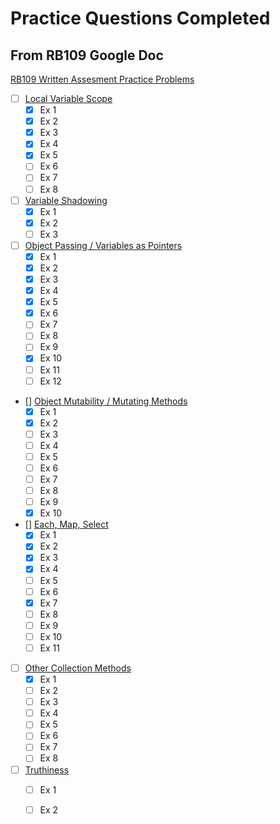 # Practice Questions Completed

## From RB109 Google Doc

[RB109 Written Assesment Practice Problems](https://docs.google.com/document/d/16XteFXEm3lFbcavrXDZs45rNEc1iBxSYC8e4pLhT0Rw/edit#)

- [ ] [Local Variable Scope](./questions_109.md#local-variable-scope)
  - [x] Ex 1
  - [x] Ex 2
  - [x] Ex 3
  - [x] Ex 4
  - [x] Ex 5
  - [ ] Ex 6
  - [ ] Ex 7
  - [ ] Ex 8
- [ ] [Variable Shadowing](./questions_109.md#variable-shadowing)
  - [x] Ex 1
  - [x] Ex 2
  - [ ] Ex 3
- [ ] [Object Passing / Variables as Pointers](./questions_109.md#object-passing--variables-as-pointers)
  - [x] Ex 1
  - [x] Ex 2
  - [x] Ex 3
  - [x] Ex 4
  - [x] Ex 5
  - [x] Ex 6
  - [ ] Ex 7
  - [ ] Ex 8
  - [ ] Ex 9
  - [x] Ex 10
  - [ ] Ex 11
  - [ ] Ex 12
- [] [Object Mutability / Mutating Methods](./questions_109.md#object-mutability--mutating-methods)
  - [x] Ex 1
  - [x] Ex 2
  - [ ] Ex 3
  - [ ] Ex 4
  - [ ] Ex 5
  - [ ] Ex 6
  - [ ] Ex 7
  - [ ] Ex 8
  - [ ] Ex 9
  - [x] Ex 10
- [] [Each, Map, Select](./questions_109.md#each-map-and-select)
  - [x] Ex 1
  - [x] Ex 2
  - [x] Ex 3
  - [x] Ex 4
  - [ ] Ex 5
  - [ ] Ex 6
  - [x] Ex 7
  - [ ] Ex 8
  - [ ] Ex 9
  - [ ] Ex 10
  - [ ] Ex 11
- [ ] [Other Collection Methods](./questions_109.md#other-collection-methods)
  - [x] Ex 1
  - [ ] Ex 2
  - [ ] Ex 3
  - [ ] Ex 4
  - [ ] Ex 5
  - [ ] Ex 6
  - [ ] Ex 7
  - [ ] Ex 8
- [ ] [Truthiness](./questions_109.md#truthiness)
  - [ ] Ex 1
  - [ ] Ex 2
  